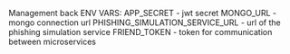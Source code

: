 Management back
ENV VARS:
APP_SECRET - jwt secret
MONGO_URL - mongo connection url
PHISHING_SIMULATION_SERVICE_URL - url of the phishing simulation service
FRIEND_TOKEN - token for communication between microservices